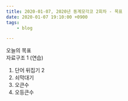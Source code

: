 ```yaml
---
title: 2020-01-07, 2020년 동계모각코 2회차 - 목표
date: 2020-01-07 19:10:00 +0900
tags:
    - blog

---
```


오늘의 목표  
자료구조 1 (연습)  
1. 단어 뒤집기 2  
2. 쇠막대기  
3. 오큰수  
4. 오등큰수  
